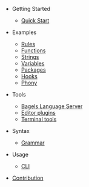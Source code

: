 * Getting Started
  * [Quick Start](guide.md)

* Examples
  * [Rules](examples/rules.md)
  * [Functions](examples/functions.md)
  * [Strings](examples/strings.md)
  * [Variables](examples/variables.md)
  * [Packages](examples/packages.md)
  * [Hooks](examples/hooks.md)
  * [Phony](examples/phony.md)

* Tools
  * [Bagels Language Server](tools/bagels.md)
  * [Editor plugins](tools/editors.md)
  * [Terminal tools](tools/terminals.md)

* Syntax
  * [Grammar](grammar.md)

* Usage
  * [CLI](cli.md)

* [Contribution](contribution.md)
